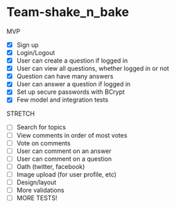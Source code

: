 Team-shake_n_bake
=================

MVP
-[X] Sign up
-[X] Login/Logout
-[X] User can create a question if logged in
-[X] User can view all questions, whether logged in or not
-[X] Question can have many answers
-[X] User can answer a question if logged in
-[X] Set up secure passwords with BCrypt
-[X] Few model and integration tests

STRETCH
-[ ] Search for topics
-[ ] View comments in order of most votes
-[ ] Vote on comments
-[ ] User can comment on an answer
-[ ] User can comment on a question
-[ ] Oath (twitter, facebook)
-[ ] Image upload (for user profile, etc)
-[ ] Design/layout
-[ ] More validations
-[ ] MORE TESTS!
